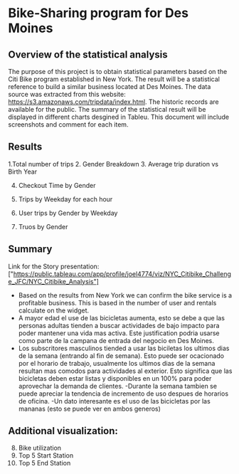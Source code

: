# Bike-Sharing program for Des Moines

## Overview of the statistical analysis
The purpose of this project is to obtain statistical parameters based on the Citi Bike program established in New York. The result will be a statistical reference to build a similar business located at Des Moines. 
The data source was extracted from this website: https://s3.amazonaws.com/tripdata/index.html. The historic records are available for the public. 
The summary of the statistical result will be displayed in different charts desgined in Tableu. This document will include screenshots and comment for each item. 

## Results

1.Total number of trips
2. Gender Breakdown
3. Average trip duration vs Birth Year

4. Checkout Time by Gender

5. Trips by Weekday for each hour
6. User trips by Gender by Weekday

7. Truos by Gender

## Summary

Link for the Story presentation: ["https://public.tableau.com/app/profile/joel4774/viz/NYC_Citibike_Challenge_JFC/NYC_Citibike_Analysis"]

- Based on the results from New York we can confirm the bike service is a profitable business. This is based in the number of user and rentals calculate on the widget.
- A mayor edad el use de las bicicletas aumenta, esto se debe a que las personas adultas tienden a buscar actividades de bajo impacto para poder mantener una vida mas activa. Este justification podria usarse como parte de la campana de entrada del negocio en Des Moines. 
- Los subscritores masculinos tiended a usar las biciletas los ultimos dias de la semana (entrando al fin de semana). Esto puede ser ocacionado por el horario de trabajo, usualmente los ultimos dias de la semana resultan mas comodos para actividades al exterior. Esto significa que las bicicletas deben estar listas y disponibles en un 100% para poder aprovechar la demanda de clientes.
-Durante la semana tambien se puede apreciar la tendencia de incremento de uso despues de horarios de oficina. 
-Un dato interesante es el uso de las bicicletas por las mananas (esto se puede ver en ambos generos) 

## Additional visualization:

8. Bike utilization
9. Top 5 Start Station
10. Top 5 End Station

